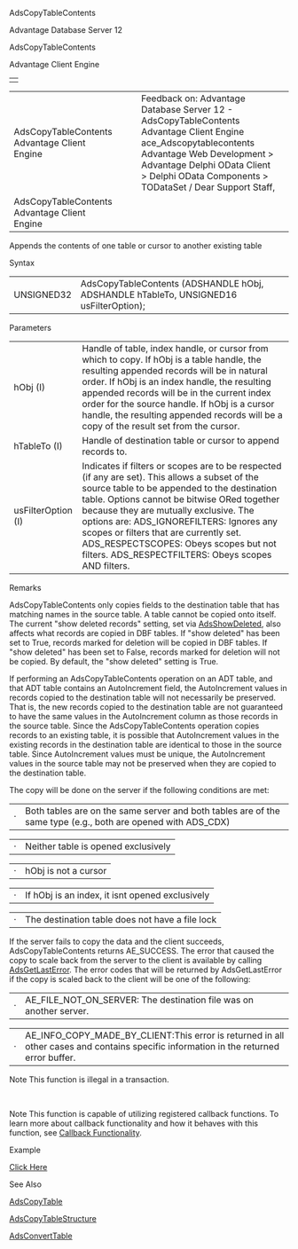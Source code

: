 AdsCopyTableContents




Advantage Database Server 12  

AdsCopyTableContents

Advantage Client Engine

|  |
| --- |
|  |

|  |  |  |  |  |
| --- | --- | --- | --- | --- |
| AdsCopyTableContents  Advantage Client Engine |  |  | Feedback on: Advantage Database Server 12 - AdsCopyTableContents Advantage Client Engine ace\_Adscopytablecontents Advantage Web Development > Advantage Delphi OData Client > Delphi OData Components > TODataSet / Dear Support Staff, |  |
| AdsCopyTableContents  Advantage Client Engine |  |  |  |  |

Appends the contents of one table or cursor to another existing table

Syntax

|  |  |
| --- | --- |
| UNSIGNED32 | AdsCopyTableContents (ADSHANDLE hObj,  ADSHANDLE hTableTo,  UNSIGNED16 usFilterOption); |

Parameters

|  |  |
| --- | --- |
| hObj (I) | Handle of table, index handle, or cursor from which to copy. If hObj is a table handle, the resulting appended records will be in natural order. If hObj is an index handle, the resulting appended records will be in the current index order for the source handle. If hObj is a cursor handle, the resulting appended records will be a copy of the result set from the cursor. |
| hTableTo (I) | Handle of destination table or cursor to append records to. |
| usFilterOption (I) | Indicates if filters or scopes are to be respected (if any are set). This allows a subset of the source table to be appended to the destination table. Options cannot be bitwise ORed together because they are mutually exclusive. The options are:  ADS\_IGNOREFILTERS: Ignores any scopes or filters that are currently set.  ADS\_RESPECTSCOPES: Obeys scopes but not filters.  ADS\_RESPECTFILTERS: Obeys scopes AND filters. |

Remarks

AdsCopyTableContents only copies fields to the destination table that has matching names in the source table. A table cannot be copied onto itself. The current "show deleted records" setting, set via [AdsShowDeleted](ace_adsshowdeleted.htm), also affects what records are copied in DBF tables. If "show deleted" has been set to True, records marked for deletion will be copied in DBF tables. If "show deleted" has been set to False, records marked for deletion will not be copied. By default, the "show deleted" setting is True.

If performing an AdsCopyTableContents operation on an ADT table, and that ADT table contains an AutoIncrement field, the AutoIncrement values in records copied to the destination table will not necessarily be preserved. That is, the new records copied to the destination table are not guaranteed to have the same values in the AutoIncrement column as those records in the source table. Since the AdsCopyTableContents operation copies records to an existing table, it is possible that AutoIncrement values in the existing records in the destination table are identical to those in the source table. Since AutoIncrement values must be unique, the AutoIncrement values in the source table may not be preserved when they are copied to the destination table.

The copy will be done on the server if the following conditions are met:

|  |  |
| --- | --- |
| · | Both tables are on the same server and both tables are of the same type (e.g., both are opened with ADS\_CDX) |

|  |  |
| --- | --- |
| · | Neither table is opened exclusively |

|  |  |
| --- | --- |
| · | hObj is not a cursor |

|  |  |
| --- | --- |
| · | If hObj is an index, it isnt opened exclusively |

|  |  |
| --- | --- |
| · | The destination table does not have a file lock |

If the server fails to copy the data and the client succeeds, AdsCopyTableContents returns AE\_SUCCESS. The error that caused the copy to scale back from the server to the client is available by calling [AdsGetLastError](ace_adsgetlasterror.htm). The error codes that will be returned by AdsGetLastError if the copy is scaled back to the client will be one of the following:

|  |  |
| --- | --- |
| · | AE\_FILE\_NOT\_ON\_SERVER: The destination file was on another server. |

|  |  |
| --- | --- |
| · | AE\_INFO\_COPY\_MADE\_BY\_CLIENT:This error is returned in all other cases and contains specific information in the returned error buffer. |

Note This function is illegal in a transaction.

 

Note This function is capable of utilizing registered callback functions. To learn more about callback functionality and how it behaves with this function, see [Callback Functionality](master_callback_functionality.htm).

Example

[Click Here](ace_examples.htm#adscopytablecontentsexample)

See Also

[AdsCopyTable](ace_adscopytable.htm)

[AdsCopyTableStructure](ace_adscopytablestructure.htm)

[AdsConvertTable](ace_adsconverttable.htm)